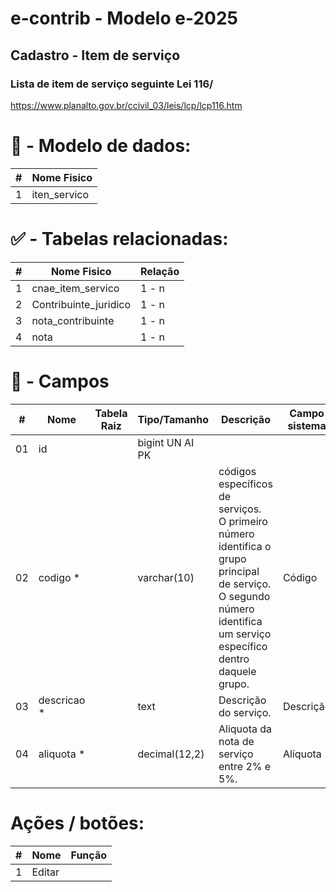 # e-contrib - Modelo e-2025 
##  Cadastro - Item de serviço  
### Lista de item de serviço seguinte Lei 116/
https://www.planalto.gov.br/ccivil_03/leis/lcp/lcp116.htm

# 🎲 - Modelo de dados:
 **\#**  |**Nome Fisico**               |
---------|------------------------------|
1        | iten_servico                 |

#
#   ✅ - Tabelas relacionadas:
 **\#**  |**Nome Fisico**               |   **Relação** |
---------|------------------------------|---------------|      
1        | cnae_item_servico            |     1 - n     |
2        | Contribuinte_juridico        |     1 - n     |
3        | nota_contribuinte            |     1 - n     |
4        | nota                         |     1 - n     |

#
# 🔢 - Campos
 **\#**  | **Nome**                     | **Tabela Raiz**         | **Tipo/Tamanho**        | **Descrição**                                                                        | **Campo sistema**                      |
---------|------------------------------|-------------------------|-------------------------|--------------------------------------------------------------------------------------|----------------------------------------|
01       | id                           |                         | bigint UN AI PK         |                                                                                      |                                        |
02       | codigo *                     |                         | varchar(10)             | códigos específicos de serviços. <br> O primeiro número identifica o grupo principal de serviço.<br> O segundo número identifica um serviço específico dentro daquele grupo.|  Código                                |
03       | descricao *                  |                         | text                    | Descrição do serviço.                                                                         |  Descrição                             |
04       | aliquota *                   |                         | decimal(12,2)           | Aliquota da nota de serviço entre 2% e 5%.                                                                                     |  Alíquota                              |
         

# Ações / botões:
 **\#**  |**Nome**                      |   **Função**  |
---------|------------------------------|---------------|
1        | Editar                       |               |

